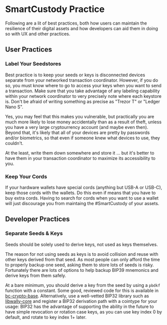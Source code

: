 # SmartCustody Practice

Following are a lit of best practices, both how users can maintain the resilience of their digital assets and how developers can aid them in doing so with UX and other practices.

## User Practices

### Label Your Seedstores

Best practice is to keep your seeds or keys is disconnected devices separate from your networked transaction coordinator. However, if you do so, you must know where to go to access your keys when you want to send a transaction. Make sure that you take advantage of any labeling capability within your network coordinator to very precisely note where each keystore is. Don't be afraid of writing something as precise as "Trezor T" or "Ledger Nano S".

Yes, you may feel that this makes you vulnerable, but practically you are much more likely to lose money accidentally than as a result of theft, unless you have a very large cryptourrency account (and maybe even then). Beyond that, it's likely that all of your devices are pretty by passwords and/or biometrics, so that even if someone knew what devices to use, they couldn't.

At the least, write them down somewhere and store it ... but it's better to have them in your transaction coordinator to maximize its accessibility to you.

### Keep Your Cords

If your hardware wallets have special cords (anything but USB-A or USB-C), keep those cords with the wallets. Do this even if means that you have to buy extra cords. Having to search for cords when you want to use a wallet will just discourage you from maintaing the #SmartCustody of your assets.

## Developer Practices

### Separate Seeds & Keys

Seeds should be solely used to derive keys, not used as keys themselves.

The reason for not using seeds as keys is to avoid collision and reuse with other keys derived from that seed. As most people can only afford the time to properly backup one seed,  asking them to store lots of seeds is risky. Fortunately there are lots of options to help backup BIP39 mnemonics and derive keys from them safely.

At a bare minimum, you should derive a key from the seed by using a `pbdkf` function with a constant. Some good, reviewed code for this is available in [bc-crypto-base](https://github.com/BlockchainCommons/bc-crypto-base). Alternatively, use a well-vetted BIP32 library such as [libwally-core](https://github.com/ElementsProject/libwally-core) and register a BIP32 derivation path with a cointype for your usage: BIP32 has the advantage of supporting the ability in the future to have simple revocation or rotation case keys, as you can use key index 0 by default, and rotate to key index 1+ later.
